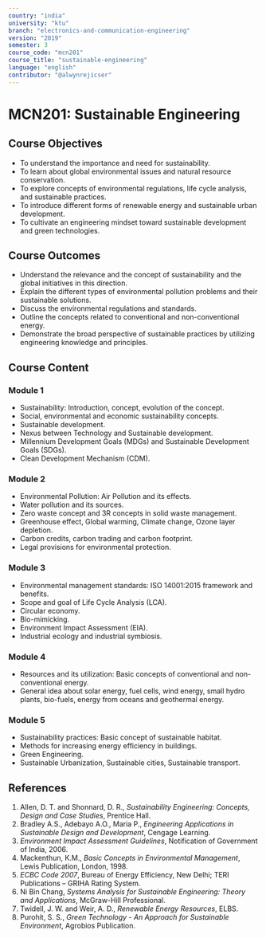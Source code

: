 ```yaml
---
country: "india"
university: "ktu"
branch: "electronics-and-communication-engineering"
version: "2019"
semester: 3
course_code: "mcn201"
course_title: "sustainable-engineering"
language: "english"
contributor: "@alwynrejicser"
---
```


# MCN201: Sustainable Engineering

## Course Objectives

- To understand the importance and need for sustainability.
- To learn about global environmental issues and natural resource conservation.
- To explore concepts of environmental regulations, life cycle analysis, and sustainable practices.
- To introduce different forms of renewable energy and sustainable urban development.
- To cultivate an engineering mindset toward sustainable development and green technologies.

## Course Outcomes

- Understand the relevance and the concept of sustainability and the global initiatives in this direction.
- Explain the different types of environmental pollution problems and their sustainable solutions.
- Discuss the environmental regulations and standards.
- Outline the concepts related to conventional and non-conventional energy.
- Demonstrate the broad perspective of sustainable practices by utilizing engineering knowledge and principles.

## Course Content

### Module 1

- Sustainability: Introduction, concept, evolution of the concept.
- Social, environmental and economic sustainability concepts.
- Sustainable development.
- Nexus between Technology and Sustainable development.
- Millennium Development Goals (MDGs) and Sustainable Development Goals (SDGs).
- Clean Development Mechanism (CDM).

### Module 2

- Environmental Pollution: Air Pollution and its effects.
- Water pollution and its sources.
- Zero waste concept and 3R concepts in solid waste management.
- Greenhouse effect, Global warming, Climate change, Ozone layer depletion.
- Carbon credits, carbon trading and carbon footprint.
- Legal provisions for environmental protection.

### Module 3

- Environmental management standards: ISO 14001:2015 framework and benefits.
- Scope and goal of Life Cycle Analysis (LCA).
- Circular economy.
- Bio-mimicking.
- Environment Impact Assessment (EIA).
- Industrial ecology and industrial symbiosis.

### Module 4

- Resources and its utilization: Basic concepts of conventional and non-conventional energy.
- General idea about solar energy, fuel cells, wind energy, small hydro plants, bio-fuels, energy from oceans and geothermal energy.

### Module 5

- Sustainability practices: Basic concept of sustainable habitat.
- Methods for increasing energy efficiency in buildings.
- Green Engineering.
- Sustainable Urbanization, Sustainable cities, Sustainable transport.

## References

1. Allen, D. T. and Shonnard, D. R., *Sustainability Engineering: Concepts, Design and Case Studies*, Prentice Hall.  
2. Bradley A.S., Adebayo A.O., Maria P., *Engineering Applications in Sustainable Design and Development*, Cengage Learning.  
3. *Environment Impact Assessment Guidelines*, Notification of Government of India, 2006.  
4. Mackenthun, K.M., *Basic Concepts in Environmental Management*, Lewis Publication, London, 1998.  
5. *ECBC Code 2007*, Bureau of Energy Efficiency, New Delhi; TERI Publications – GRIHA Rating System.  
6. Ni Bin Chang, *Systems Analysis for Sustainable Engineering: Theory and Applications*, McGraw-Hill Professional.  
7. Twidell, J. W. and Weir, A. D., *Renewable Energy Resources*, ELBS.  
8. Purohit, S. S., *Green Technology - An Approach for Sustainable Environment*, Agrobios Publication.
